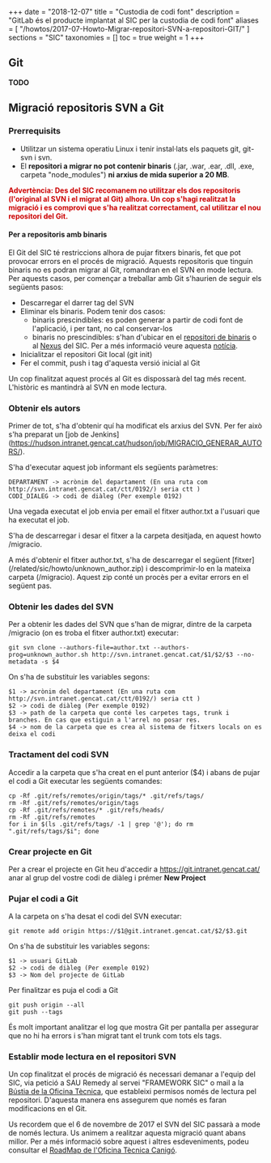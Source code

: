 +++
date        = "2018-12-07"
title       = "Custodia de codi font"
description = "GitLab és el producte implantat al SIC per la custodia de codi font"
aliases = [
    "/howtos/2017-07-Howto-Migrar-repositori-SVN-a-repositori-GIT/"
]
sections    = "SIC"
taxonomies  = []
toc         = true
weight      = 1
+++


## Git

**TODO**

## Migració repositoris SVN a Git

### Prerrequisits

* Utilitzar un sistema operatiu Linux i tenir instal·lats els paquets git, git-svn i svn.
* El **repositori a migrar no pot contenir binaris** (.jar, .war, .ear, .dll, .exe, carpeta "node_modules") **ni arxius de mida superior a 20 MB**.

<p style="color: #CC0000;font-weight: bold"> Advertència: Des del SIC recomanem no utilitzar els dos repositoris (l'original al SVN i el migrat al Git) alhora. Un cop s'hagi realitzat la migració i es comprovi que s'ha realitzat correctament, cal utilitzar el nou repositori del Git.</p>  

#### Per a repositoris amb binaris

El Git del SIC té restriccions alhora de pujar fitxers binaris, fet que pot provocar errors en el procés de migració. Aquests repositoris que tinguin binaris no es podran migrar al Git, romandran en el SVN en mode lectura. Per aquests casos, per començar a treballar amb Git s'haurien de seguir els següents pasos:

* Descarregar el darrer tag del SVN
* Eliminar els binaris. Podem tenir dos casos:
	- binaris prescindibles: es poden generar a partir de codi font de l'aplicació, i per tant, no cal conservar-los
	- binaris no prescindibles: s'han d'ubicar en el [repositori de binaris](https://bin.sic.intranet.gencat.cat/) o al [Nexus](https://hudson.intranet.gencat.cat/nexus/) del SIC. Per a més informació veure aquesta [notícia](http://canigo.ctti.gencat.cat/noticies/2017-07-05-SIC-Gestio-binaris/).
* Inicialitzar el repositori Git local (git init)
* Fer el commit, push i tag d'aquesta versió inicial al Git

Un cop finalitzat aquest procés al Git es dispossarà del tag més recent. L'històric es mantindrà al SVN en mode lectura.

### Obtenir els autors

Primer de tot, s'ha d'obtenir quí ha modificat els arxius del SVN. Per fer això s'ha preparat un [job de Jenkins] (https://hudson.intranet.gencat.cat/hudson/job/MIGRACIO_GENERAR_AUTORS/).

S'ha d'executar aquest job informant els següents paràmetres:

	DEPARTAMENT -> acrònim del departament (En una ruta com http://svn.intranet.gencat.cat/ctt/0192/) seria ctt )
	CODI_DIALEG -> codi de diàleg (Per exemple 0192)

Una vegada executat el job envia per email el fitxer author.txt a l'usuari que ha executat el job.

S'ha de descarregar i desar el fitxer a la carpeta desitjada, en aquest howto /migracio.

A més d'obtenir el fitxer author.txt, s'ha de descarregar el següent [fitxer] (/related/sic/howto/unknown_author.zip) i descomprimir-lo en la mateixa carpeta (/migracio). Aquest zip conté un procès per a evitar errors en el següent pas.

### Obtenir les dades del SVN

Per a obtenir les dades del SVN que s'han de migrar, dintre de la carpeta /migracio (on es troba el fitxer author.txt) executar:

	git svn clone --authors-file=author.txt --authors-prog=unknown_author.sh http://svn.intranet.gencat.cat/$1/$2/$3 --no-metadata -s $4

On s'ha de substituir les variables segons:

	$1 -> acrònim del departament (En una ruta com http://svn.intranet.gencat.cat/ctt/0192/) seria ctt )
	$2 -> codi de diàleg (Per exemple 0192)
	$3 -> path de la carpeta que conté les carpetes tags, trunk i branches. En cas que estiguin a l'arrel no posar res.
	$4 -> nom de la carpeta que es crea al sistema de fitxers locals on es deixa el codi

### Tractament del codi SVN

Accedir a la carpeta que s'ha creat en el punt anterior ($4) i abans de pujar el codi a Git executar les següents comandes:

	cp -Rf .git/refs/remotes/origin/tags/* .git/refs/tags/
	rm -Rf .git/refs/remotes/origin/tags
	cp -Rf .git/refs/remotes/* .git/refs/heads/
	rm -Rf .git/refs/remotes
	for i in $(ls .git/refs/tags/ -1 | grep '@'); do rm ".git/refs/tags/$i"; done
	

### Crear projecte en Git

Per a crear el projecte en Git heu d'accedir a https://git.intranet.gencat.cat/ anar al grup del vostre codi de diàleg i prémer **New Project**

### Pujar el codi a Git

A la carpeta on s'ha desat el codi del SVN executar:

	git remote add origin https://$1@git.intranet.gencat.cat/$2/$3.git

On s'ha de substituir les variables segons:

	$1 -> usuari GitLab
	$2 -> codi de diàleg (Per exemple 0192)
	$3 -> Nom del projecte de GitLab

Per finalitzar es puja el codi a Git

	git push origin --all
	git push --tags
	
És molt important analitzar el log que mostra Git per pantalla per assegurar que no hi ha errors i s'han migrat tant el trunk com tots els tags.

### Establir mode lectura en el repositori SVN

Un cop finalitzat el procés de migració és necessari demanar a l'equip del SIC, via petició a SAU Remedy al servei "FRAMEWORK SIC" o mail a la [Bústia de la Oficina Tècnica](mailto:oficina-tecnica.canigo.ctti@gencat.cat), que estableixi permisos només de lectura pel repositori. D'aquesta manera ens assegurem que només es faran modificacions en el Git.

Us recordem que el 6 de novembre de 2017 el SVN del SIC passarà a mode de només lectura. Us animem a realitzar aquesta migració quant abans millor. Per a més informació sobre aquest i altres esdeveniments, podeu consultar el [RoadMap de l'Oficina Tècnica Canigó](http://canigo.ctti.gencat.cat/centre-de-suport/roadmap/).

